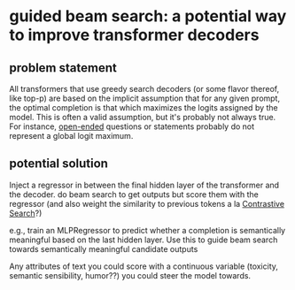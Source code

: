 # guided beam search: a potential way to improve transformer decoders

## problem statement

All transformers that use greedy search decoders (or some flavor thereof, like top-p) are based on the implicit assumption that for any given prompt, the optimal completion is that which maximizes the logits assigned by the model. This is often a valid assumption, but it's probably not always true. For instance, [open-ended](https://www.oreilly.com/radar/open-endedness-the-last-grand-challenge-youve-never-heard-of/) questions or statements probably do not represent a global logit maximum.

## potential solution

Inject a regressor in between the final hidden layer of the transformer and the decoder. do beam search to get outputs but score them with the regressor (and also weight the similarity to previous tokens a la [Contrastive Search](https://huggingface.co/blog/introducing-csearch)?)

e.g., train an MLPRegressor to predict whether a completion is semantically meaningful based on the last hidden layer. Use this to guide beam search towards semantically meaningful candidate outputs

Any attributes of text you could score with a continuous variable (toxicity, semantic sensibility, humor??) you could steer the model towards.